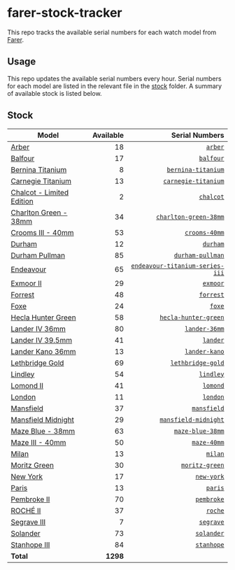 # farer-stock-tracker

This repo tracks the available serial numbers for each watch model from [Farer](https://farer.com).

## Usage

This repo updates the available serial numbers every hour. Serial numbers for each model are listed in the relevant file in the [stock](./stock) folder. A summary of available stock is listed below.

## Stock

| Model | Available | Serial Numbers |
| ----- | --------: | -------------: |
| [Arber](https://usd.farer.com/products/arber) | 18 | [`arber`](./stock/arber) |
| [Balfour](https://usd.farer.com/products/balfour) | 17 | [`balfour`](./stock/balfour) |
| [Bernina Titanium](https://usd.farer.com/products/bernina-titanium) | 8 | [`bernina-titanium`](./stock/bernina-titanium) |
| [Carnegie Titanium](https://usd.farer.com/products/carnegie-titanium) | 13 | [`carnegie-titanium`](./stock/carnegie-titanium) |
| [Chalcot - Limited Edition](https://usd.farer.com/products/chalcot) | 2 | [`chalcot`](./stock/chalcot) |
| [Charlton Green - 38mm](https://usd.farer.com/products/charlton-green-38mm) | 34 | [`charlton-green-38mm`](./stock/charlton-green-38mm) |
| [Crooms III - 40mm](https://usd.farer.com/products/crooms-40mm) | 53 | [`crooms-40mm`](./stock/crooms-40mm) |
| [Durham](https://usd.farer.com/products/durham) | 12 | [`durham`](./stock/durham) |
| [Durham Pullman](https://usd.farer.com/products/durham-pullman) | 85 | [`durham-pullman`](./stock/durham-pullman) |
| [Endeavour](https://usd.farer.com/products/endeavour-titanium-series-iii) | 65 | [`endeavour-titanium-series-iii`](./stock/endeavour-titanium-series-iii) |
| [Exmoor II](https://usd.farer.com/products/exmoor) | 29 | [`exmoor`](./stock/exmoor) |
| [Forrest](https://usd.farer.com/products/forrest) | 48 | [`forrest`](./stock/forrest) |
| [Foxe](https://usd.farer.com/products/foxe) | 24 | [`foxe`](./stock/foxe) |
| [Hecla Hunter Green](https://usd.farer.com/products/hecla-hunter-green) | 58 | [`hecla-hunter-green`](./stock/hecla-hunter-green) |
| [Lander IV 36mm](https://usd.farer.com/products/lander-36mm) | 80 | [`lander-36mm`](./stock/lander-36mm) |
| [Lander IV 39.5mm](https://usd.farer.com/products/lander) | 41 | [`lander`](./stock/lander) |
| [Lander Kano 36mm](https://usd.farer.com/products/lander-kano) | 13 | [`lander-kano`](./stock/lander-kano) |
| [Lethbridge Gold](https://usd.farer.com/products/lethbridge-gold) | 69 | [`lethbridge-gold`](./stock/lethbridge-gold) |
| [Lindley](https://usd.farer.com/products/lindley) | 54 | [`lindley`](./stock/lindley) |
| [Lomond II](https://usd.farer.com/products/lomond) | 41 | [`lomond`](./stock/lomond) |
| [London](https://usd.farer.com/products/london) | 11 | [`london`](./stock/london) |
| [Mansfield](https://usd.farer.com/products/mansfield) | 37 | [`mansfield`](./stock/mansfield) |
| [Mansfield Midnight](https://usd.farer.com/products/mansfield-midnight) | 29 | [`mansfield-midnight`](./stock/mansfield-midnight) |
| [Maze Blue - 38mm](https://usd.farer.com/products/maze-blue-38mm) | 63 | [`maze-blue-38mm`](./stock/maze-blue-38mm) |
| [Maze III - 40mm](https://usd.farer.com/products/maze-40mm) | 50 | [`maze-40mm`](./stock/maze-40mm) |
| [Milan](https://usd.farer.com/products/milan) | 13 | [`milan`](./stock/milan) |
| [Moritz Green](https://usd.farer.com/products/moritz-green) | 30 | [`moritz-green`](./stock/moritz-green) |
| [New York](https://usd.farer.com/products/new-york) | 17 | [`new-york`](./stock/new-york) |
| [Paris](https://usd.farer.com/products/paris) | 13 | [`paris`](./stock/paris) |
| [Pembroke II](https://usd.farer.com/products/pembroke) | 70 | [`pembroke`](./stock/pembroke) |
| [ROCHÉ II](https://usd.farer.com/products/roche) | 37 | [`roche`](./stock/roche) |
| [Segrave III](https://usd.farer.com/products/segrave) | 7 | [`segrave`](./stock/segrave) |
| [Solander](https://usd.farer.com/products/solander) | 73 | [`solander`](./stock/solander) |
| [Stanhope III](https://usd.farer.com/products/stanhope) | 84 | [`stanhope`](./stock/stanhope) |
| **Total** | **1298** | |
